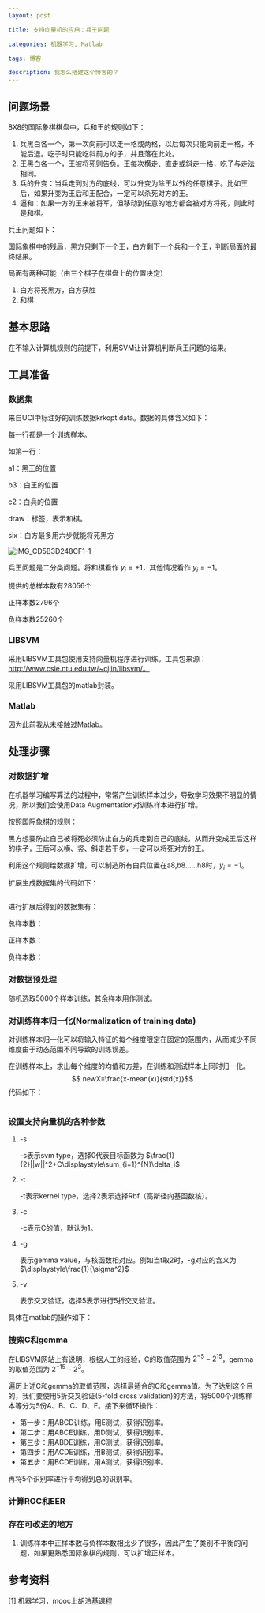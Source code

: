 ```yaml
---
layout: post

title: 支持向量机的应用：兵王问题

categories: 机器学习, Matlab

tags: 博客

description: 我怎么搭建这个博客的？
---
```


## 问题场景

8X8的国际象棋棋盘中，兵和王的规则如下：

1. 兵黑白各一个，第一次向前可以走一格或两格，以后每次只能向前走一格，不能后退。吃子时只能吃斜前方的子，并且落在此处。
2. 王黑白各一个，王被将死则告负。王每次横走、直走或斜走一格，吃子与走法相同。
3. 兵的升变：当兵走到对方的底线，可以升变为除王以外的任意棋子。比如王后，如果升变为王后和王配合，一定可以杀死对方的王。
4. 逼和：如果一方的王未被将军，但移动到任意的地方都会被对方将死，则此时是和棋。

兵王问题如下：

国际象棋中的残局，黑方只剩下一个王，白方剩下一个兵和一个王，判断局面的最终结果。

局面有两种可能（由三个棋子在棋盘上的位置决定）

1. 白方将死黑方，白方获胜
2. 和棋

## 基本思路

在不输入计算机规则的前提下，利用SVM让计算机判断兵王问题的结果。

## 工具准备

### 数据集

来自UCI中标注好的训练数据krkopt.data。数据的具体含义如下：

每一行都是一个训练样本。

如第一行：

a1：黑王的位置

b3：白王的位置

c2：白兵的位置

draw：标签，表示和棋。

six：白方最多用六步就能将死黑方

![IMG_CD5B3D248CF1-1](/Users/alexandreaswiftie/Downloads/IMG_CD5B3D248CF1-1.jpeg)

兵王问题是二分类问题。将和棋看作 $y_i=+1$，其他情况看作 $y_i=-1$。

提供的总样本数有28056个

正样本数2796个

负样本数25260个

### LIBSVM

采用LIBSVM工具包使用支持向量机程序进行训练。工具包来源：http://www.csie.ntu.edu.tw/~cjlin/libsvm/。

采用LIBSVM工具包的matlab封装。

### Matlab

因为此前我从未接触过Matlab。

## 处理步骤

### 对数据扩增

在机器学习编写算法的过程中，常常产生训练样本过少，导致学习效果不明显的情况，所以我们会使用Data Augmentation对训练样本进行扩增。

按照国际象棋的规则：

黑方想要防止自己被将死必须防止白方的兵走到自己的底线，从而升变成王后这样的棋子，王后可以横、竖、斜走若干步，一定可以将死对方的王。

利用这个规则给数据扩增，可以制造所有白兵位置在a8,b8......h8时，$y_i=-1$。

扩展生成数据集的代码如下：

```python

```

进行扩展后得到的数据集有：

总样本数：

正样本数：

负样本数：

### 对数据预处理

随机选取5000个样本训练，其余样本用作测试。

### 对训练样本归一化(Normalization of training data)

对训练样本归一化可以将输入特征的每个维度限定在固定的范围内，从而减少不同维度由于动态范围不同导致的训练误差。

在训练样本上，求出每个维度的均值和方差，在训练和测试样本上同时归一化。							
$$
newX=\frac{x-mean(x)}{std(x)}​
$$
代码如下：

```python

```

### 设置支持向量机的各种参数

1. -s

   -s表示svm type，选择0代表目标函数为 $\frac{1}{2}||w||^2+C\displaystyle\sum_{i=1}^{N}\delta_i$

2. -t

   -t表示kernel type，选择2表示选择Rbf（高斯径向基函数核）。

3. -c

   -c表示C的值，默认为1。

4. -g

   表示gemma value，与核函数相对应。例如当t取2时，-g对应的含义为 $\displaystyle\frac{1}{\sigma^2}$

5. -v

   表示交叉验证，选择5表示进行5折交叉验证。

具体在matlab的操作如下：

### 搜索C和gemma

在LIBSVM网站上有说明，根据人工的经验，C的取值范围为 $2^{-5}-2^{15}$，gemma的取值范围为 $2^{-15}-2^{3}$。

遍历上述C和gemma的取值范围，选择最适合的C和gemma值。为了达到这个目的，我们要使用5折交叉验证(5-fold cross validation)的方法，将5000个训练样本等分为5份A、B、C、D、E。接下来循环操作：

- 第一步：用ABCD训练，用E测试，获得识别率。
- 第二步：用ABCE训练，用D测试，获得识别率。
- 第三步：用ABDE训练，用C测试，获得识别率。
- 第四步：用ACDE训练，用B测试，获得识别率。
- 第五步：用BCDE训练，用A测试，获得识别率。

再将5个识别率进行平均得到总的识别率。

### 计算ROC和EER

### 存在可改进的地方

1. 训练样本中正样本数与负样本数相比少了很多，因此产生了类别不平衡的问题，如果更熟悉国际象棋的规则，可以扩增正样本。

## 参考资料

[1] 机器学习，mooc上胡浩基课程